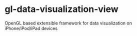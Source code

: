 gl-data-visualization-view
==========================

OpenGL based extensible framework for data visualization on iPhone/iPod/iPad devices

